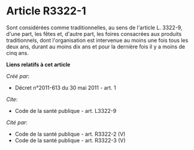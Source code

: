 # Article R3322-1

Sont considérées comme traditionnelles, au sens de l'article L. 3322-9, d'une part, les fêtes et, d'autre part, les foires
consacrées aux produits traditionnels, dont l'organisation est intervenue au moins une fois tous les deux ans, durant au
moins dix ans et pour la dernière fois il y a moins de cinq ans.

**Liens relatifs à cet article**

_Créé par_:

  - Décret n°2011-613 du 30 mai 2011 - art. 1

_Cite_:

  - Code de la santé publique - art. L3322-9

_Cité par_:

  - Code de la santé publique - art. R3322-2 (V)
  - Code de la santé publique - art. R3322-3 (V)
